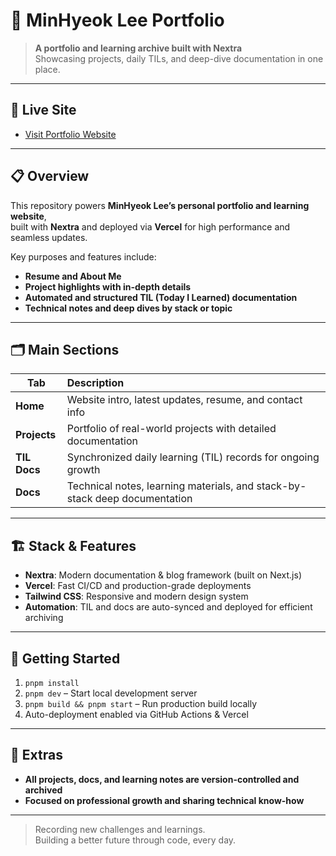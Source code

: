 # 🌟 MinHyeok Lee Portfolio

> **A portfolio and learning archive built with Nextra**  
> Showcasing projects, daily TILs, and deep-dive documentation in one place.

---

## 🚀 Live Site

- [Visit Portfolio Website](https://lmh-portfolio-peach.vercel.app/)

---

## 📋 Overview

This repository powers **MinHyeok Lee’s personal portfolio and learning website**,  
built with **Nextra** and deployed via **Vercel** for high performance and seamless updates.

Key purposes and features include:

- **Resume and About Me**
- **Project highlights with in-depth details**
- **Automated and structured TIL (Today I Learned) documentation**
- **Technical notes and deep dives by stack or topic**

---

## 🗂️ Main Sections

| Tab          | Description                                                                |
| ------------ | :------------------------------------------------------------------------- |
| **Home**     | Website intro, latest updates, resume, and contact info                    |
| **Projects** | Portfolio of real-world projects with detailed documentation               |
| **TIL Docs** | Synchronized daily learning (TIL) records for ongoing growth               |
| **Docs**     | Technical notes, learning materials, and stack-by-stack deep documentation |

---

## 🏗️ Stack & Features

- **Nextra**: Modern documentation & blog framework (built on Next.js)
- **Vercel**: Fast CI/CD and production-grade deployments
- **Tailwind CSS**: Responsive and modern design system
- **Automation**: TIL and docs are auto-synced and deployed for efficient archiving

---

## 🔗 Getting Started

1. `pnpm install`
2. `pnpm dev` – Start local development server
3. `pnpm build && pnpm start` – Run production build locally
4. Auto-deployment enabled via GitHub Actions & Vercel

---

## 📌 Extras

- **All projects, docs, and learning notes are version-controlled and archived**
- **Focused on professional growth and sharing technical know-how**

---

> Recording new challenges and learnings.  
> Building a better future through code, every day.

